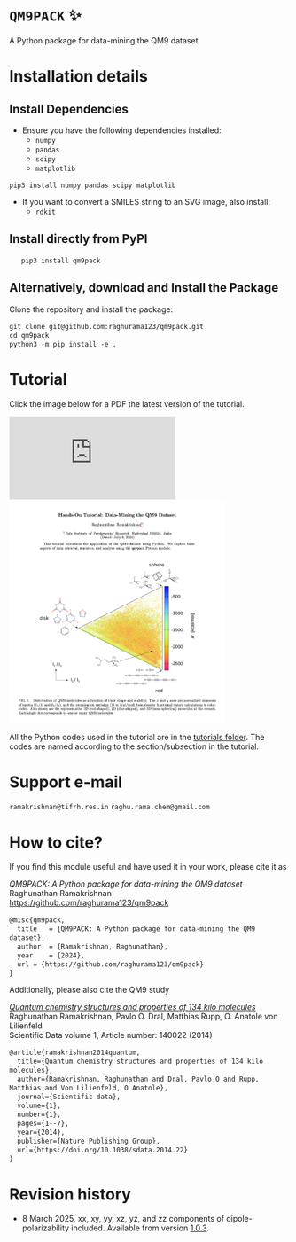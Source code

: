 # `QM9PACK` ✨

 A Python package for data-mining the QM9 dataset

# Installation details

## Install Dependencies

- Ensure you have the following dependencies installed:
  - `numpy`
  - `pandas`
  - `scipy`
  - `matplotlib`

```
pip3 install numpy pandas scipy matplotlib
```
  
- If you want to convert a SMILES string to an SVG image, also install:
  - `rdkit`

## Install directly from PyPI 

```
   pip3 install qm9pack
```

## Alternatively, download and Install the Package

Clone the repository and install the package:

```
git clone git@github.com:raghurama123/qm9pack.git
cd qm9pack
python3 -m pip install -e .
```

# Tutorial

Click the image below for a PDF the latest version of the tutorial.

![](https://github.com/raghurama123/qm9pack/blob/tutorials/Tutorial_QM9PACK.pdf)
<a href="https://github.com/raghurama123/qm9pack/blob/tutorials/Tutorial_QM9PACK.pdf">
<img src="Tutorial_QM9PACK.png"  height="400">
</a>

All the Python codes used in the tutorial are in the [tutorials folder](https://github.com/raghurama123/qm9pack/tree/main/tutorials). The codes are named according to the section/subsection in the tutorial. 

# Support e-mail
 `ramakrishnan@tifrh.res.in` 
 `raghu.rama.chem@gmail.com`

# How to cite?
If you find this module useful and have  used it in your work, please cite it as   

_QM9PACK: A Python package for data-mining the QM9 dataset_     
Raghunathan Ramakrishnan      
https://github.com/raghurama123/qm9pack

```
@misc{qm9pack,
  title   = {QM9PACK: A Python package for data-mining the QM9 dataset},
  author  = {Ramakrishnan, Raghunathan},
  year    = {2024},
  url = {https://github.com/raghurama123/qm9pack}
}
```

Additionally, please also cite the QM9 study 

[_Quantum chemistry structures and properties of 134 kilo molecules_](https://doi.org/10.1038/sdata.2014.22)    
Raghunathan Ramakrishnan, Pavlo O. Dral, Matthias Rupp, O. Anatole von Lilienfeld    
Scientific Data volume 1, Article number: 140022 (2014)   

```
@article{ramakrishnan2014quantum,
  title={Quantum chemistry structures and properties of 134 kilo molecules},
  author={Ramakrishnan, Raghunathan and Dral, Pavlo O and Rupp, Matthias and Von Lilienfeld, O Anatole},
  journal={Scientific data},
  volume={1},
  number={1},
  pages={1--7},
  year={2014},
  publisher={Nature Publishing Group},
  url={https://doi.org/10.1038/sdata.2014.22}
}
```

# Revision history
- 8 March 2025, xx, xy, yy, xz, yz, and zz components of dipole-polarizability included. Available from version [1.0.3](https://www.piwheels.org/project/qm9pack/). 
